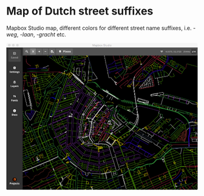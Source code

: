 # Map of Dutch street suffixes

Mapbox Studio map, different colors for different street name suffixes, i.e. _-weg_, _-laan_, _-gracht_ etc.

![Screenshot](screenshot.jpg)
